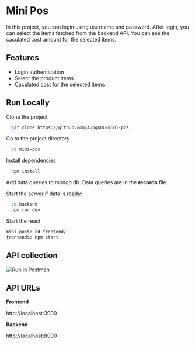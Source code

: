 # Mini Pos

In this project, you can login using username and password. After login, you can select the items fetched from the backend API. You can see the caculated cost amount for the selected items.

## Features

- Login authentication
- Select the product items
- Caculated cost for the selected items

## Run Locally

Clone the project

```bash
  git clone https://github.com/AungKOO/mini-pos
```

Go to the project directory

```bash
  cd mini-pos
```

Install dependencies

```bash
  npm install
```

Add data queries to mongo db.
Data queries are in the **records** file.

Start the server if data is ready:

```bash
  cd backend
  npm run dev
```

Start the react

```bash
mini-pos$: cd frontend/
frontend$: npm start
```

## API collection

[![Run in Postman](https://run.pstmn.io/button.svg)](https://app.getpostman.com/run-collection/18358029-b120211d-688a-443d-9a5b-f45c562315ec?action=collection%2Ffork&collection-url=entityId%3D18358029-b120211d-688a-443d-9a5b-f45c562315ec%26entityType%3Dcollection%26workspaceId%3Dd507b673-ac4f-425f-8545-75ff047ece5b)

## API URLs

**Frontend**

http://localhost:3000

**Backend**

http://localhost:8000
